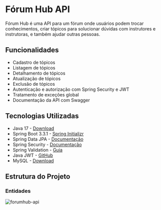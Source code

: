 # Fórum Hub API

Fórum Hub é uma API para um fórum onde usuários podem trocar conhecimentos, criar tópicos para solucionar dúvidas com instrutores e instrutoras, e também ajudar outras pessoas.

## Funcionalidades

- Cadastro de tópicos
- Listagem de tópicos
- Detalhamento de tópicos
- Atualização de tópicos
- Exclusão de tópicos
- Autenticação e autorização com Spring Security e JWT
- Tratamento de exceções global
- Documentação da API com Swagger

## Tecnologias Utilizadas

- Java 17 - [Download](https://www.oracle.com/br/java/technologies/downloads/)
- Spring Boot 3.3.1 - [Spring Initializr](https://start.spring.io/)
- Spring Data JPA - [Documentação](https://spring.io/projects/spring-data-jpa)
- Spring Security - [Documentação](https://spring.io/projects/spring-security)
- Spring Validation - [Guia](https://spring.io/guides/gs/validating-form-input)
- Java JWT - [GitHub](https://github.com/auth0/java-jwt)
- MySQL - [Download](https://www.mysql.com/downloads/)

## Estrutura do Projeto

### Entidades

<img src="https://i.ibb.co/0ZhP2yM/forumhub-api.png" alt="forumhub-api" border="0">